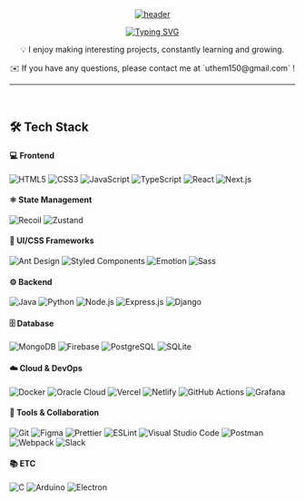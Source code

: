 <div align="center">
  <a href="https://github.com/uthem150">
    <img src="https://capsule-render.vercel.app/api?type=waving&color=6284F7FF&height=90&section=header" alt="header">
  </a>
  <br/>
  
  [![Typing SVG](https://readme-typing-svg.demolab.com?font=Alkatra&weight=500&size=45&duration=3500&pause=3&color=6284F7FF&center=false&vCenter=false&multiline=true&repeat=true&width=1000&height=80&lines=Hello+World!👋)](https://git.io/typing-svg)

  <p>💡 I enjoy making interesting projects, constantly learning and growing.</p>
  <p>✉️ If you have any questions, please contact me at `uthem150@gmail.com` !</p>

</div>

---

<br/>

## 🛠️ Tech Stack


#### 💻 Frontend

![HTML5](https://img.shields.io/badge/HTML5-E34F26?style=flat-square&logo=html5&logoColor=white)
![CSS3](https://img.shields.io/badge/CSS3-1572B6?style=flat-square&logo=css3&logoColor=white)
![JavaScript](https://img.shields.io/badge/JavaScript-F7DF1E?style=flat-square&logo=javascript&logoColor=black)
![TypeScript](https://img.shields.io/badge/TypeScript-3178C6?style=flat-square&logo=typescript&logoColor=white)
![React](https://img.shields.io/badge/React-61DAFB?style=flat-square&logo=react&logoColor=black)
![Next.js](https://img.shields.io/badge/Next.js-000000?style=flat-square&logo=next.js&logoColor=white)

#### ⚛️ State Management

![Recoil](https://img.shields.io/badge/Recoil-3578E5?style=flat-square&logo=recoil&logoColor=white)
![Zustand](https://img.shields.io/badge/Zustand-2C2C2C?style=flat-square&logo=zustand&logoColor=white)

#### 🎨 UI/CSS Frameworks

![Ant Design](https://img.shields.io/badge/Ant_Design-0170FE?style=flat-square&logo=ant-design&logoColor=white)
![Styled Components](https://img.shields.io/badge/Styled_Components-DB7093?style=flat-square&logo=styled-components&logoColor=white)
![Emotion](https://img.shields.io/badge/Emotion-DD4B24?style=flat-square&logo=emotion&logoColor=white)
![Sass](https://img.shields.io/badge/Sass-CC6699?style=flat-square&logo=sass&logoColor=white)

#### ⚙️ Backend

![Java](https://img.shields.io/badge/Java-007396?style=flat-square&logo=java&logoColor=white)
![Python](https://img.shields.io/badge/Python-3776AB?style=flat-square&logo=python&logoColor=white)
![Node.js](https://img.shields.io/badge/Node.js-339933?style=flat-square&logo=node.js&logoColor=white)
![Express.js](https://img.shields.io/badge/Express.js-000000?style=flat-square&logo=express&logoColor=white)
![Django](https://img.shields.io/badge/Django-092E20?style=flat-square&logo=django&logoColor=white)

#### 🗄️ Database

![MongoDB](https://img.shields.io/badge/MongoDB-47A248?style=flat-square&logo=mongodb&logoColor=white)
![Firebase](https://img.shields.io/badge/Firebase-FFCA28?style=flat-square&logo=firebase&logoColor=black)
![PostgreSQL](https://img.shields.io/badge/PostgreSQL-4169E1?style=flat-square&logo=postgresql&logoColor=white)
![SQLite](https://img.shields.io/badge/SQLite-07405E?style=flat-square&logo=sqlite&logoColor=white)

#### ☁️ Cloud & DevOps

![Docker](https://img.shields.io/badge/Docker-2496ED?style=flat-square&logo=docker&logoColor=white)
![Oracle Cloud](https://img.shields.io/badge/Oracle%20Cloud-f80000?style=flat-square&logo=oracle&logoColor=white)
![Vercel](https://img.shields.io/badge/Vercel-000000?style=flat-square&logo=vercel&logoColor=white)
![Netlify](https://img.shields.io/badge/Netlify-00C7B7?style=flat-square&logo=netlify&logoColor=white)
![GitHub Actions](https://img.shields.io/badge/GitHub%20Actions-2088FF?style=flat-square&logo=github-actions&logoColor=white)
![Grafana](https://img.shields.io/badge/Grafana-F46800?style=flat-square&logo=grafana&logoColor=white)

#### 🔧 Tools & Collaboration

![Git](https://img.shields.io/badge/Git-F05032?style=flat-square&logo=git&logoColor=white)
![Figma](https://img.shields.io/badge/Figma-F24E1E?style=flat-square&logo=figma&logoColor=white)
![Prettier](https://img.shields.io/badge/Prettier-F7B93E?style=flat-square&logo=prettier&logoColor=black)
![ESLint](https://img.shields.io/badge/ESLint-4B32C3?style=flat-square&logo=eslint&logoColor=white)
![Visual Studio Code](https://img.shields.io/badge/Visual%20Studio%20Code-007ACC?style=flat-square&logo=visual-studio-code&logoColor=white)
![Postman](https://img.shields.io/badge/Postman-FF6C37?style=flat-square&logo=postman&logoColor=white)
![Webpack](https://img.shields.io/badge/Webpack-8DD6F9?style=flat-square&logo=webpack&logoColor=black)
![Slack](https://img.shields.io/badge/Slack-4A154B?style=flat-square&logo=slack&logoColor=white)

#### 📚 ETC

![C](https://img.shields.io/badge/C-A8B9CC?style=flat-square&logo=c&logoColor=white)
![Arduino](https://img.shields.io/badge/Arduino-00979D?style=flat-square&logo=arduino&logoColor=white)
![Electron](https://img.shields.io/badge/Electron-47848F?style=flat-square&logo=electron&logoColor=white)


<div align="center">


</div>

